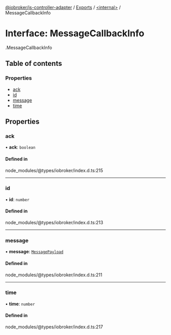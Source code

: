 [@iobroker/js-controller-adapter](../README.md) / [Exports](../modules.md) / [<internal\>](../modules/internal_.md) / MessageCallbackInfo

# Interface: MessageCallbackInfo

[<internal>](../modules/internal_.md).MessageCallbackInfo

## Table of contents

### Properties

- [ack](internal_.MessageCallbackInfo.md#ack)
- [id](internal_.MessageCallbackInfo.md#id)
- [message](internal_.MessageCallbackInfo.md#message)
- [time](internal_.MessageCallbackInfo.md#time)

## Properties

### ack

• **ack**: `boolean`

#### Defined in

node_modules/@types/iobroker/index.d.ts:215

___

### id

• **id**: `number`

#### Defined in

node_modules/@types/iobroker/index.d.ts:213

___

### message

• **message**: [`MessagePayload`](../modules/internal_.md#messagepayload)

#### Defined in

node_modules/@types/iobroker/index.d.ts:211

___

### time

• **time**: `number`

#### Defined in

node_modules/@types/iobroker/index.d.ts:217
